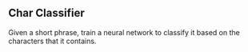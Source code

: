 Char Classifier
---------

Given a short phrase, train a neural network to classify it based on the characters that it contains.
